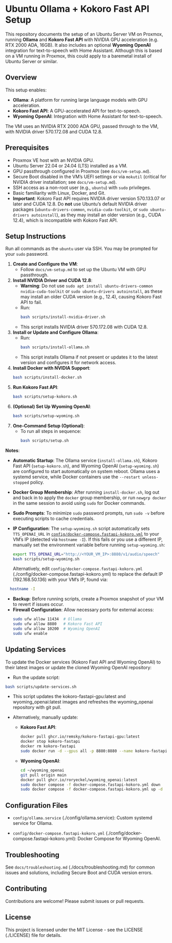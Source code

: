# Ubuntu Ollama + Kokoro Fast API Setup

This repository documents the setup of an Ubuntu Server VM on Proxmox, running **Ollama** and **Kokoro Fast API** with NVIDIA GPU acceleration (e.g. RTX 2000 ADA, 16GB). It also includes an optional **Wyoming OpenAI** integration for text-to-speech with Home Assistant. Although this is based on a VM running in Proxmox, this could apply to a baremetal install of Ubuntu Server or similar.

## Overview
This setup enables:
- **Ollama**: A platform for running large language models with GPU acceleration.
- **Kokoro Fast API**: A GPU-accelerated API for text-to-speech.
- **Wyoming OpenAI**: Integration with Home Assistant for text-to-speech.

The VM uses an NVIDIA RTX 2000 ADA GPU, passed through to the VM, with NVIDIA driver 570.172.08 and CUDA 12.8.

## Prerequisites
- Proxmox VE host with an NVIDIA GPU.
- Ubuntu Server 22.04 or 24.04 (LTS) installed as a VM.
- GPU passthrough configured in Proxmox (see `docs/vm-setup.md`).
- Secure Boot disabled in the VM’s UEFI settings or via `mokutil` (critical for NVIDIA driver installation; see `docs/vm-setup.md`).
- SSH access as a non-root user (e.g., `ubuntu`) with `sudo` privileges.
- Basic familiarity with Linux, Docker, and Git.
- **Important**: Kokoro Fast API requires NVIDIA driver version 570.133.07 or later and CUDA 12.8. Do **not** use Ubuntu’s default NVIDIA driver packages (`ubuntu-drivers-common`, `nvidia-cuda-toolkit`, or `sudo ubuntu-drivers autoinstall`), as they may install an older version (e.g., CUDA 12.4), which is incompatible with Kokoro Fast API.

## Setup Instructions
Run all commands as the `ubuntu` user via SSH. You may be prompted for your `sudo` password.

1. **Create and Configure the VM**:
   - Follow `docs/vm-setup.md` to set up the Ubuntu VM with GPU passthrough.
2. **Install NVIDIA Driver and CUDA 12.8**:
   - **Warning**: Do not use `sudo apt install ubuntu-drivers-common nvidia-cuda-toolkit` or `sudo ubuntu-drivers autoinstall`, as these may install an older CUDA version (e.g., 12.4), causing Kokoro Fast API to fail.
   - Run:
     ```bash
     bash scripts/install-nvidia-driver.sh
     ```
   - This script installs NVIDIA driver 570.172.08 with CUDA 12.8.
3. **Install or Update and Configure Ollama**:
   - Run:
     ```bash
     bash scripts/install-ollama.sh
     ```
   - This script installs Ollama if not present or updates it to the latest version and configures it for network access.
4. **Install Docker with NVIDIA Support**:
   ```bash
   bash scripts/install-docker.sh
5. **Run Kokoro Fast API**:
   ```bash
   bash scripts/setup-kokoro.sh
6. **(Optional) Set Up Wyoming OpenAI**:
   ```bash
   bash scripts/setup-wyoming.sh
7. **One-Command Setup (Optional)**:
   - To run all steps in sequence:
     ```bash
     bash scripts/setup.sh
     ```

**Notes**:
- **Automatic Startup**: The Ollama service (`install-ollama.sh`), Kokoro Fast API (`setup-kokoro.sh`), and Wyoming OpenAI (`setup-wyoming.sh`) are configured to start automatically on system reboot. Ollama uses a systemd service, while Docker containers use the `--restart unless-stopped` policy.

- **Docker Group Membership**: After running `install-docker.sh`, log out and back in to apply the `docker` group membership, or run `newgrp docker` in the same session to avoid using `sudo` for Docker commands.
- **Sudo Prompts**: To minimize `sudo` password prompts, run `sudo -v` before executing scripts to cache credentials.
- **IP Configuration**: The `setup-wyoming.sh` script automatically sets `TTS_OPENAI_URL` in [`config/docker-compose.fastapi-kokoro.yml`](./config/docker-compose.fastapi-kokoro.yml) to your VM’s IP (detected via `hostname -I`). If this fails or you use a different IP, manually set the environment variable before running `setup-wyoming.sh`:
  ```bash
  export TTS_OPENAI_URL="http://<YOUR_VM_IP>:8880/v1/audio/speech"
  bash scripts/setup-wyoming.sh
  ```
  Alternatively, edit `config/docker-compose.fastapi-kokoro.yml` (./config/docker-compose.fastapi-kokoro.yml) to replace the default IP (192.168.50.136) with your VM’s IP, found via:
```bash
  hostname -I
```
- **Backup**: Before running scripts, create a Proxmox snapshot of your VM to revert if issues occur.
- **Firewall Configuration**: Allow necessary ports for external access:
  ```bash
  sudo ufw allow 11434  # Ollama
  sudo ufw allow 8880   # Kokoro Fast API
  sudo ufw allow 10200  # Wyoming OpenAI
  sudo ufw enable

## Updating Services
To update the Docker services (Kokoro Fast API and Wyoming OpenAI) to their latest images or update the cloned Wyoming OpenAI repository:

- Run the update script:
```bash
bash scripts/update-services.sh
```
- This script updates the kokoro-fastapi-gpu:latest and wyoming_openai:latest images and refreshes the wyoming_openai repository with git pull.

- Alternatively, manually update:
  - **Kokoro Fast API**:
    ```bash
    docker pull ghcr.io/remsky/kokoro-fastapi-gpu:latest
    docker stop kokoro-fastapi
    docker rm kokoro-fastapi
    sudo docker run -d --gpus all -p 8880:8880 --name kokoro-fastapi --restart unless-stopped ghcr.io/remsky/kokoro-fastapi-gpu:latest
    ```
  - **Wyoming OpenAI**:
    ```bash
    cd ~/wyoming_openai
    git pull origin main
    docker pull ghcr.io/roryeckel/wyoming_openai:latest
    sudo docker compose -f docker-compose.fastapi-kokoro.yml down
    sudo docker compose -f docker-compose.fastapi-kokoro.yml up -d
    ```

## Configuration Files

- `config/ollama.service` (./config/ollama.service): Custom systemd service for Ollama.

- `config/docker-compose.fastapi-kokoro.yml` (./config/docker-compose.fastapi-kokoro.yml): Docker Compose for Wyoming OpenAI.

## Troubleshooting
See `docs/troubleshooting.md` (./docs/troubleshooting.md) for common issues and solutions, including Secure Boot and CUDA version errors.

## Contributing

Contributions are welcome! Please submit issues or pull requests.

## License

This project is licensed under the MIT License - see the LICENSE (./LICENSE) file for details.
